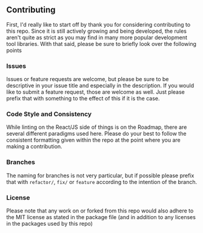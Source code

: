 ## Contributing ##

First, I'd really like to start off by thank you for considering contributing to this repo. Since it is still actively growing and being developed, the rules aren't quite as strict as you may find in many more popular development tool libraries. With that said, please be sure to briefly look over the following points



### Issues ###

Issues or feature requests are welcome, but please be sure to be descriptive in your issue title and especially in the description. If you would like to submit a feature request, those are welcome as well. Just please prefix that with something to the effect of this if it is the case.



### Code Style and Consistency ###

While linting on the React/JS side of things is on the Roadmap, there are several different paradigms used here. Please do your best to follow the consistent formatting given within the repo at the point where you are making a contribution.



### Branches ### 

The naming for branches is not very particular, but if possible please prefix that with `refactor/`, `fix/` or `feature` according to the intention of the branch.



### License ###

Please note that any work on or forked from this repo would also adhere to the MIT license as stated in the package file (and in addition to any licenses in the packages used by this repo)